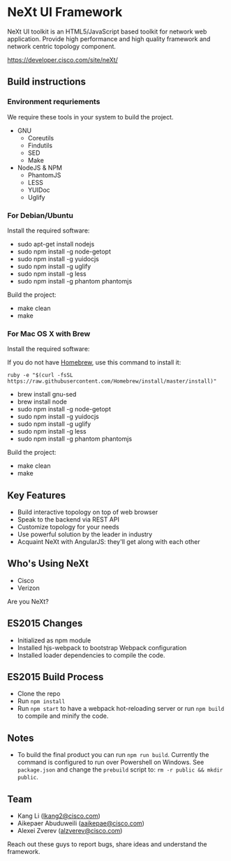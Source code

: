 # NeXt UI Framework

NeXt UI toolkit is an HTML5/JavaScript based toolkit for network web application. Provide high performance and high quality framework and network centric topology component.

https://developer.cisco.com/site/neXt/

## Build instructions

### Environment requriements

We require these tools in your system to build the project.

* GNU
  * Coreutils
  * Findutils
  * SED
  * Make
* NodeJS & NPM
  * PhantomJS
  * LESS
  * YUIDoc
  * Uglify

### For Debian/Ubuntu
Install the required software:
* sudo apt-get install nodejs
* sudo npm install -g node-getopt
* sudo npm install -g yuidocjs
* sudo npm install -g uglify
* sudo npm install -g less
* sudo npm install -g phantom phantomjs
 
Build the project:
* make clean
* make

### For Mac OS X with Brew
Install the required software:

If you do not have [Homebrew](http://brew.sh), use this command to install it:

```
ruby -e "$(curl -fsSL https://raw.githubusercontent.com/Homebrew/install/master/install)"
```
* brew install gnu-sed
* brew install node
* sudo npm install -g node-getopt
* sudo npm install -g yuidocjs
* sudo npm install -g uglify
* sudo npm install -g less
* sudo npm install -g phantom phantomjs

Build the project:
* make clean
* make

## Key Features

* Build interactive topology on top of web browser
* Speak to the backend via REST API
* Customize topology for your needs
* Use powerful solution by the leader in industry
* Acquaint NeXt with AngularJS: they'll get along with each other

## Who's Using NeXt

* Cisco
* Verizon

Are you NeXt?

## ES2015 Changes

* Initialized as npm module
* Installed hjs-webpack to bootstrap Webpack configuration
* Installed loader dependencies to compile the code.

## ES2015 Build Process

* Clone the repo
* Run `npm install`
* Run `npm start` to have a webpack hot-reloading server or run `npm build` to compile and minify the code.

## Notes

* To build the final product you can run `npm run build`. Currently the command is configured to run over Powershell on Windows. See `package.json` and change the `prebuild` script to: `rm -r public && mkdir public`.

## Team

* Kang Li (lkang2@cisco.com)
* Aikepaer Abuduweili (aaikepae@cisco.com)
* Alexei Zverev (alzverev@cisco.com)

Reach out these guys to report bugs, share ideas and understand the framework.
